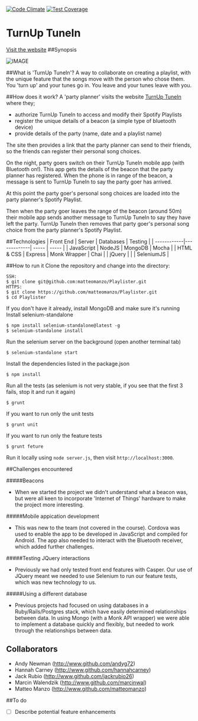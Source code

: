[![Code Climate](https://codeclimate.com/github/matteomanzo/Playlister/badges/gpa.svg)](https://codeclimate.com/github/matteomanzo/Playlister) [![Test Coverage](https://codeclimate.com/github/matteomanzo/Playlister/badges/coverage.svg)](https://codeclimate.com/github/matteomanzo/Playlister)

TurnUp TuneIn
=======================
[Visit the website](https://turnuptunein.herokuapp.com)
##Synopsis

![IMAGE](public/TurnUpTuneIn.png)

##What is 'TurnUp TuneIn'?
A way to collaborate on creating a playlist, with the unique feature that the songs move with the person who chose them. You 'turn up' and your tunes go in. You leave and your tunes leave with you.

##How does it work?
A 'party planner' visits the website [TurnUp TuneIn](https://turnuptunein.herokuapp.com) where they;
- authorize TurnUp TuneIn to access and modify their Spotify Playlists
- register the unique details of a beacon (a simple type of bluetooth device)
- provide details of the party (name, date and a playlist name)

The site then provides a link that the party planner can send to their friends, so the friends can register their personal song choices.

On the night, party goers switch on their TurnUp TuneIn mobile app (with Bluetooth on!). This app gets the details of the beacon that the party planner has registered. When the phone is in range of the beacon, a message is sent to TurnUp TuneIn to say the party goer has arrived.

At this point the party goer's personal song choices are loaded into the party planner's Spotify Playlist.

Then when the party goer leaves the range of the beacon (around 50m) their mobile app sends another message to TurnUp TuneIn to say they have left the party. TurnUp TuneIn then removes that party goer's personal song choice from the party planner's Spotify Playlist.

##Technologies
| Front End   | Server      | Databases | Testing |
| ------------|-------------| ----- | ----- |
| JavaScript  | NodeJS      | MongoDB | Mocha |
| HTML & CSS  | Express     | Monk Wrapper | Chai |
| jQuery      |             |             | SeleniumJS |  

##How to run it
Clone the repository and change into the directory:
```
SSH:
$ git clone git@github.com:matteomanzo/Playlister.git
HTTPS:
$ git clone https://github.com/matteomanzo/Playlister.git
$ cd Playlister
```
If you don't have it already, install MongoDB and make sure it's running
Install selenium-standalone
```
$ npm install selenium-standalone@latest -g
$ selenium-standalone install
```
Run the selenium server on the background (open another terminal tab)
```
$ selenium-standalone start
```
Install the dependencies listed in the package.json 
```
$ npm install
```
Run all the tests (as selenium is not very stable, if you see that the first 3 fails, stop it and run it again)
```
$ grunt 
```
If you want to run only the unit tests
```
$ grunt unit
```
If you want to run only the feature tests
```
$ grunt feture
```
Run it locally using `node server.js`, then visit `http://localhost:3000`.

##Challenges encountered

#####Beacons
- When we started the project we didn't understand what a beacon was, but were all keen to incorporate 'Internet of Things' hardware to make the project more interesting.

#####Mobile appication development
- This was new to the team (not covered in the course). Cordova was used to enable the app to be developed in JavaScript and compiled for Android. The app also needed to interact with the Bluetooth receiver, which added further challenges.

#####Testing JQuery interactions
- Previously we had only tested front end features with Casper. Our use of JQuery meant we needed to use Selenium to run our feature tests, which was new technology to us.

#####Using a different database
- Previous projects had focused on using databases in a Ruby/Rails/Postgres stack, which have easily determined relationships between data. In using Mongo (with a Monk API wrapper) we were able to implement a database quickly and flexibly, but needed to work through the relationships between data.

## Collaborators
- Andy Newman (http://www.github.com/andyg72)
- Hannah Carney (http://www.github.com/hannahcarney)
- Jack Rubio (http://www.github.com/jackrubio26)
- Marcin Walendzik (http://www.github.com/marcinwal)
- Matteo Manzo (http://www.github.com/matteomanzo)

##To do
- [ ] Describe potential feature enhancements
